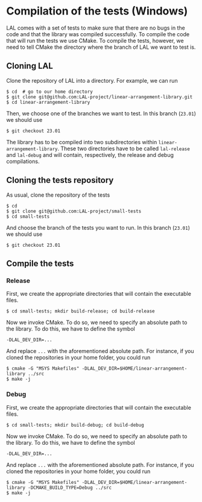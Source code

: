 # Compilation of the tests (Windows)

LAL comes with a set of tests to make sure that there are no bugs in the code and that the library was compiled successfully. To compile the code that will run the tests we use CMake. To compile the tests, however, we need to tell CMake the directory where the branch of LAL we want to test is.

## Cloning LAL

Clone the repository of LAL into a directory. For example, we can run

	$ cd  # go to our home directory
	$ git clone git@github.com:LAL-project/linear-arrangement-library.git
	$ cd linear-arrangement-library

Then, we choose one of the branches we want to test. In this branch (`23.01`) we should use 

	$ git checkout 23.01

The library has to be compiled into two subdirectories within `linear-arrangement-library`. These two directories have to be called `lal-release` and `lal-debug` and will contain, respectively, the release and debug compilations.

## Cloning the tests repository

As usual, clone the repository of the tests

	$ cd
	$ git clone git@github.com:LAL-project/small-tests
	$ cd small-tests

And choose the branch of the tests you want to run. In this branch (`23.01`) we should use 

	$ git checkout 23.01

## Compile the tests

### Release

First, we create the appropriate directories that will contain the executable files.

	$ cd small-tests; mkdir build-release; cd build-release
	
Now we invoke CMake. To do so, we need to specify an absolute path to the library. To do this, we have to define the symbol
	
	-DLAL_DEV_DIR=...

And replace `...` with the aforementioned absolute path. For instance, if you cloned the repositories in your home folder, you could run

	$ cmake -G "MSYS Makefiles" -DLAL_DEV_DIR=$HOME/linear-arrangement-library ../src
	$ make -j

### Debug

First, we create the appropriate directories that will contain the executable files.

	$ cd small-tests; mkdir build-debug; cd build-debug
	
Now we invoke CMake. To do so, we need to specify an absolute path to the library. To do this, we have to define the symbol
	
	-DLAL_DEV_DIR=...

And replace `...` with the aforementioned absolute path. For instance, if you cloned the repositories in your home folder, you could run

	$ cmake -G "MSYS Makefiles" -DLAL_DEV_DIR=$HOME/linear-arrangement-library -DCMAKE_BUILD_TYPE=Debug ../src
	$ make -j
